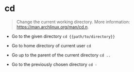 # cd
> Change the current working directory.
> More information: <https://man.archlinux.org/man/cd.n>.

- Go to the given directory
`cd {{path/to/directory}}`

- Go to home directory of current user
`cd`

- Go up to the parent of the current directory
`cd ..`

- Go to the previously chosen directory
`cd -`
